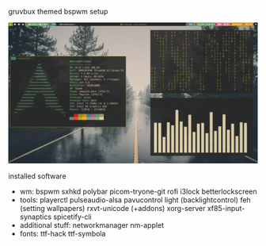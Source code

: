 gruvbux themed bspwm setup

![Screenshot](screenshot.png)

installed software
- wm:	 bspwm sxhkd polybar picom-tryone-git rofi i3lock betterlockscreen
- tools: playerctl pulseaudio-alsa pavucontrol light (backlightcontrol) feh (setting wallpapers) rxvt-unicode (+addons) xorg-server xf85-input-synaptics spicetify-cli
- additional stuff: networkmanager nm-applet
- fonts: ttf-hack ttf-symbola

